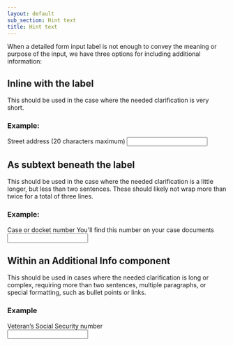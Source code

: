 ```yaml
---
layout: default
sub_section: Hint text
title: Hint text
---
```


When a detailed form input label is not enough to convey the meaning or purpose of the input, we have three options for including additional information:

## Inline with the label
This should be used in the case where the needed clarification is very short.
### Example:

<div class="site-showcase">
  <form class="usa-form">
    <label class="vads-u-margin-top--0" for="input-type-text">Street address (20 characters maximum)</label>
    <input class="usa-input" id="input-type-text" name="input-type-text" type="text">
  </form>
</div>

## As subtext beneath the label
This should be used in the case where the needed clarification is a little longer, but less than two sentences. These should likely not wrap more than twice for a total of three lines.
### Example:

<div class="site-showcase">
  <form class="usa-form">
    <label class="vads-u-margin-top--0" for="input-type-text">
      Case or docket number
      <span class="vads-u-color--gray-medium vads-u-display--block">
        You'll find this number on your case documents
      </span>
    </label>
    <input class="usa-input" name="input-type-text" type="text">
  </form>
</div>

## Within an Additional Info component
This should be used in cases where the needed clarification is long or complex, requiring more than two sentences, multiple paragraphs, or special formatting, such as bullet points or links.
### Example

<div class="site-showcase">
  <form class="usa-form">
    <label class="vads-u-margin-top--0" for="input-type-text">
      Veteran’s Social Security number
      <div id="AdditionalInfoDemo-HintText"></div>
    </label>
    <input class="usa-input" name="input-type-text" type="text">
  </form>
</div>
